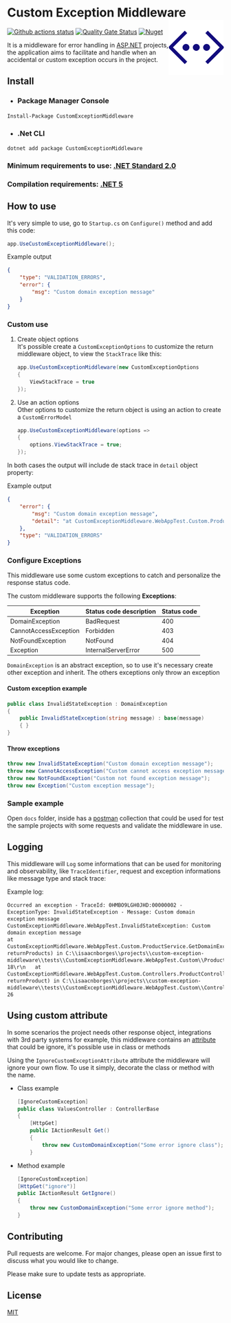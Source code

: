 # Custom Exception Middleware <img src="https://raw.githubusercontent.com/isaacnborges/custom-exception-middleware/master/docs/icon.png" align='right' />

[![Github actions status](https://github.com/isaacnborges/custom-exception-middleware/actions/workflows/build-publish.yml/badge.svg)](https://github.com/isaacnborges/custom-exception-middleware/actions/workflows/build-publish.yml)
[![Quality Gate Status](https://sonarcloud.io/api/project_badges/measure?project=isaacnborges_custom-exception-middleware&metric=alert_status)](https://sonarcloud.io/dashboard?id=isaacnborges_custom-exception-middleware)
[![Nuget](https://img.shields.io/nuget/v/CustomExceptionMiddleware?label=Nuget&style=flat)](https://www.nuget.org/packages/CustomExceptionMiddleware/)

It is a middleware for error handling in [ASP.NET](https://dotnet.microsoft.com/apps/aspnet) projects, the application aims to facilitate and handle when an accidental or custom exception occurs in the project.

## Install

- ### Package Manager Console

```
Install-Package CustomExceptionMiddleware
```

- ### .Net CLI

```
dotnet add package CustomExceptionMiddleware
```

### Minimum requirements to use: [.NET Standard 2.0](https://docs.microsoft.com/en-us/dotnet/standard/net-standard)

### Compilation requirements: [.NET 5](https://dotnet.microsoft.com/download/dotnet/5.0)

## How to use

It's very simple to use, go to `Startup.cs` on `Configure()` method and add this code:

```c#
app.UseCustomExceptionMiddleware();
```

Example output    
```json
{
    "type": "VALIDATION_ERRORS",
    "error": {
        "msg": "Custom domain exception message"
    }
}
```

### Custom use
1. Create object options <br/>
It's possible create a `CustomExceptionOptions` to customize the return middleware object, to view the `StackTrace` like this:

    ```c#
    app.UseCustomExceptionMiddleware(new CustomExceptionOptions
    {
        ViewStackTrace = true
    });
    ```

2. Use an action options <br/>
Other options to customize the return object is using an action to create a `CustomErrorModel`
    ```c#
    app.UseCustomExceptionMiddleware(options =>
    {
        options.ViewStackTrace = true;
    });
    ```

In both cases the output will include de stack trace in `detail` object property:    

Example output
```json
{
    "error": {
        "msg": "Custom domain exception message",
        "detail": "at CustomExceptionMiddleware.WebAppTest.Custom.ProductService.GetDomainException(Boolean returnProducts) in C:\\isaacnborges\\projects\\custom-exception-middleware\\tests\\CustomExceptionMiddleware.WebAppTest.Custom\\ProductService.cs:line 18\r\n   at CustomExceptionMiddleware.WebAppTest.Custom.Controllers.ProductController.GetDomain(Boolean returnProduct) in C:\\isaacnborges\\projects\\custom-exception-middleware\\tests\\CustomExceptionMiddleware.WebAppTest.Custom\\Controllers\\ProductController.cs:line 26"
    },
    "type": "VALIDATION_ERRORS"
}
```

### Configure Exceptions
This middleware use some custom exceptions to catch and personalize the response status code.

The custom middleware supports the following **Exceptions**:

| Exception             | Status code description | Status code |
|-----------------------|-------------------------|-------------|
| DomainException       | BadRequest              | 400         |
| CannotAccessException | Forbidden               | 403         |
| NotFoundException     | NotFound                | 404         |
| Exception             | InternalServerError     | 500         |

`DomainException` is an abstract exception, so to use it's necessary create other exception and inherit. The others exceptions only throw an exception

#### Custom exception example
```c#
public class InvalidStateException : DomainException
{
    public InvalidStateException(string message) : base(message)
    { }
}
```

#### Throw exceptions
```c#
throw new InvalidStateException("Custom domain exception message");
throw new CannotAccessException("Custom cannot access exception message");
throw new NotFoundException("Custom not found exception message");
throw new Exception("Custom exception message");
```

### Sample example
Open `docs` folder, inside has a [postman](https://www.postman.com/) collection that could be used for test the sample projects with some requests and validate the middleware in use.

## Logging
This middleware will `Log` some informations that can be used for monitoring and observability, like `TraceIdentifier`, request and exception informations like message type and stack trace:

Example log:

```
Occurred an exception - TraceId: 0HMBO9LGH0JHD:00000002 - ExceptionType: InvalidStateException - Message: Custom domain exception message
CustomExceptionMiddleware.WebAppTest.InvalidStateException: Custom domain exception message
at CustomExceptionMiddleware.WebAppTest.Custom.ProductService.GetDomainException(Boolean returnProducts) in C:\\isaacnborges\\projects\\custom-exception-middleware\\tests\\CustomExceptionMiddleware.WebAppTest.Custom\\ProductService.cs:line 18\r\n   at CustomExceptionMiddleware.WebAppTest.Custom.Controllers.ProductController.GetDomain(Boolean returnProduct) in C:\\isaacnborges\\projects\\custom-exception-middleware\\tests\\CustomExceptionMiddleware.WebAppTest.Custom\\Controllers\\ProductController.cs:line 26
```

## Using custom attribute
In some scenarios the project needs other response object, integrations with 3rd party systems for example, this middleware contains an [attribute](https://docs.microsoft.com/en-us/dotnet/csharp/programming-guide/concepts/attributes/) that could be ignore, it's possible use in class or methods

Using the `IgnoreCustomExceptionAttribute` attribute the middleware will ignore your own flow. To use it simply, decorate the class or method with the name.

 - Class example
    ```c#
    [IgnoreCustomException]
    public class ValuesController : ControllerBase
    {
        [HttpGet]
        public IActionResult Get()
        {
            throw new CustomDomainException("Some error ignore class");
        }
    ```

 - Method example
    ```c#
    [IgnoreCustomException]
    [HttpGet("ignore")]
    public IActionResult GetIgnore()
    {
        throw new CustomDomainException("Some error ignore method");
    }
    ```

## Contributing
Pull requests are welcome. For major changes, please open an issue first to discuss what you would like to change.

Please make sure to update tests as appropriate.

## License
[MIT](https://opensource.org/licenses/MIT)